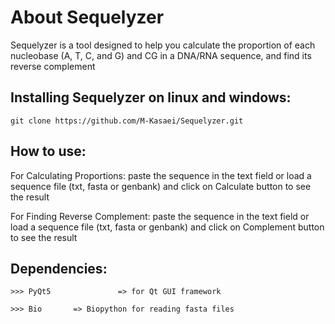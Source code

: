 # About Sequelyzer

<p>Sequelyzer is a tool designed to help you calculate the proportion of each nucleobase (A, T, C, and G) and CG in a DNA/RNA sequence, and find its reverse complement</p>

## Installing Sequelyzer on linux and windows:
```
git clone https://github.com/M-Kasaei/Sequelyzer.git
```

## How to use:

<p>For Calculating Proportions: paste the sequence in the text field or load a sequence file (txt, fasta or genbank) and click on Calculate button to see the result</p>
<p>For Finding Reverse Complement: paste the sequence in the text field or load a sequence file (txt, fasta or genbank) and click on Complement button to see the result</p>

## Dependencies:

```
>>> PyQt5               => for Qt GUI framework

>>> Bio       => Biopython for reading fasta files
```
